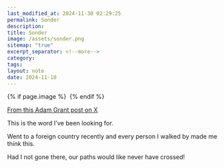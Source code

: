 ```yaml
---
last_modified_at: 2024-11-30 02:29:25
permalink: Sonder
description: 
title: Sonder
image: /assets/sonder.png
sitemap: "true"
excerpt_separator: <!--more-->
category: 
tags: 
layout: note
date: 2024-11-10
---
```



{% if page.image %} <img src="{{ page.image }}" alt=""> {% endif %}

[](https://x.com/adammgrant/status/1855635021480030649?s=46)

[From this Adam Grant post on X](https://x.com/adammgrant/status/1855635021480030649?s=46)

‪This is the word I’ve been looking for. 

Went to a foreign country recently and every person I walked by made me think this. 

Had I not gone there, our paths would like never have crossed! ‬
